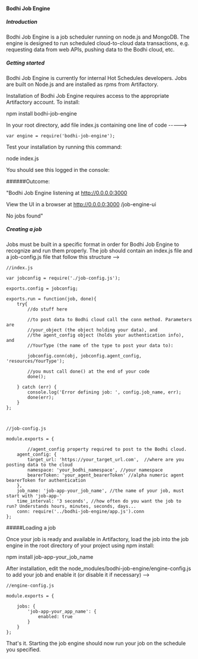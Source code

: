 #### Bodhi Job Engine

##### Introduction
Bodhi Job Engine is a job scheduler running on node.js and MongoDB. The
engine is designed to run scheduled cloud-to-cloud data transactions,
e.g. requesting data from web APIs, pushing data to the Bodhi cloud,
etc.

##### Getting started

Bodhi Job Engine is currently for internal Hot Schedules developers. Jobs
are built on Node.js and are installed as rpms from Artifactory.

Installation of Bodhi Job Engine requires access to the appropriate
Artifactory account. To install:

npm install bodhi-job-engine

In your root directory, add file index.js containing one line of code ----->

````
var engine = require('bodhi-job-engine');

````

Test your installation by running this command:

node index.js

You should see this logged in the console:


######Outcome: 

"Bodhi Job Engine listening at http://0.0.0.0:3000 

View the UI in a browser at http://0.0.0.0:3000 /job-engine-ui


No jobs found"


##### Creating a job

Jobs must be built in a specific format in order for Bodhi Job Engine to
recognize and run them properly. The job should contain an index.js file
and a job-config.js file that follow this structure -->

````
//index.js

var jobconfig = require('./job-config.js');

exports.config = jobconfig;

exports.run = function(job, done){
    try{
        //do stuff here

        //to post data to Bodhi cloud call the conn method. Parameters are
        //your_object (the object holding your data), and
        //the agent_config object (holds your authentication info), and
        //YourType (the name of the type to post your data to):

        jobconfig.conn(obj, jobconfig.agent_config, 'resources/YourType');

        //you must call done() at the end of your code
        done();

    } catch (err) {
        console.log('Error defining job: ', config.job_name, err);
        done(err);
    }
};



//job-config.js

module.exports = {

        //agent_config property required to post to the Bodhi cloud.
    agent_config: {
        target_url: 'https://your_target_url.com',  //where are you posting data to the cloud
        namespace: 'your_bodhi_namespace', //your namespace
        bearerToken: 'your_agent_bearerToken' //alpha numeric agent bearerToken for authentication
    },
    job_name: 'job-app-your_job_name', //the name of your job, must start with 'job-app-'
    time_interval: '3 seconds', //how often do you want the job to run? Understands hours, minutes, seconds, days...
    conn: require('../bodhi-job-engine/app.js').conn
};

````
#####Loading a job

Once your job is ready and available in Artifactory, load the job into
the job engine in the root directory of your project using npm install:


npm install job-app-your_job_name





After installation, edit the node_modules/bodhi-job-engine/engine-config.js to add
your job and enable it (or disable it if necessary) -->



````
//engine-config.js

module.exports = {

    jobs: {
        'job-app-your_app_name': {
            enabled: true
        }
    }
};

````

That's it. Starting the job engine should now run your job on the schedule you specified.

